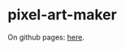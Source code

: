 # pixel-art-maker

On github pages: <a href="https://kasyanovamg.github.io/pixel-art-maker/">here</a>.